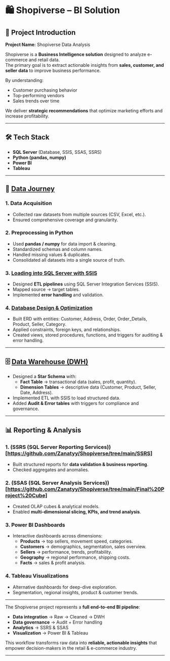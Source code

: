 # 🛍️ Shopiverse – BI Solution

## 📌 Project Introduction
**Project Name:** Shopiverse Data Analysis  

Shopiverse is a **Business Intelligence solution** designed to analyze e-commerce and retail data.  
The primary goal is to extract actionable insights from **sales, customer, and seller data** to improve business performance.  

By understanding:
- Customer purchasing behavior  
- Top-performing vendors  
- Sales trends over time  

We deliver **strategic recommendations** that optimize marketing efforts and increase profitability.

---

## 🛠️ Tech Stack
- **SQL Server** (Database, SSIS, SSAS, SSRS)  
- **Python (pandas, numpy)**  
- **Power BI**  
- **Tableau**  

---


## 🔄 [Data Journey](https://github.com/Zanatyy/Shopiverse/tree/main/Data%20for%20documentation)

### 1. Data Acquisition
- Collected raw datasets from multiple sources (CSV, Excel, etc.).  
- Ensured comprehensive coverage and granularity.  

### 2. Preprocessing in Python
- Used **pandas / numpy** for data import & cleaning.  
- Standardized schemas and column names.  
- Handled missing values & duplicates.  
- Consolidated all datasets into a single source of truth.  

### 3. [Loading into SQL Server with SSIS](https://github.com/Zanatyy/Shopiverse/tree/main/SSIS)
- Designed **ETL pipelines** using SQL Server Integration Services (SSIS).  
- Mapped source → target tables.  
- Implemented **error handling** and validation.  

### 4. [Database Design & Optimization](https://github.com/Zanatyy/Shopiverse/blob/main/v4.bak)
- Built ERD with entities: Customer, Address, Order, Order_Details, Product, Seller, Category.  
- Applied constraints, foreign keys, and relationships.  
- Created views, stored procedures, functions, and triggers for auditing & error handling.  

---

## 🗄️ [Data Warehouse (DWH)](https://github.com/Zanatyy/Shopiverse/blob/main/GS_DWH.bak)
- Designed a **Star Schema** with:
  - **Fact Table** → transactional data (sales, profit, quantity).  
  - **Dimension Tables** → descriptive data (Customer, Product, Seller, Date, Address).  
- Implemented ETL with SSIS to load structured data.  
- Added **Audit & Error tables** with triggers for compliance and governance.  

---

## 📊 Reporting & Analysis

### 1. (SSRS (SQL Server Reporting Services))[https://github.com/Zanatyy/Shopiverse/tree/main/SSRS]
- Built structured reports for **data validation & business reporting**.  
- Checked aggregates and anomalies.  

### 2. (SSAS (SQL Server Analysis Services))[https://github.com/Zanatyy/Shopiverse/tree/main/Final%20Project%20Cube]
- Created OLAP cubes & analytical models.  
- Enabled **multi-dimensional slicing, KPIs, and trend analysis**.  

### 3. Power BI Dashboards
- Interactive dashboards across dimensions:
  - **Products** → top sellers, movement speed, categories.  
  - **Customers** → demographics, segmentation, sales overview.  
  - **Sellers** → performance, trends, profitability.  
  - **Geography** → regional performance, shipping costs.  
  - **Facts** → sales & profit analysis.  

### 4. Tableau Visualizations
- Alternative dashboards for deep-dive exploration.  
- Segmentation, regional insights, product & customer trends.  

---

The Shopiverse project represents a **full end-to-end BI pipeline**:  

- **Data integration** → Raw → Cleaned → DWH  
- **Data governance** → Audit + Error handling  
- **Analytics** → SSRS & SSAS  
- **Visualization** → Power BI & Tableau  

This workflow transforms raw data into **reliable, actionable insights** that empower decision-makers in the retail & e-commerce industry.  

---


